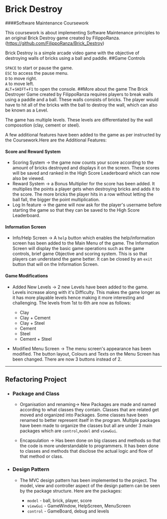 # Brick Destroy
####Software Maintenance Coursework

This coursework is about implementing Software Maintenance principles to an original
Brick Destroy game created by FilippoRanza. (https://github.com/FilippoRanza/Brick_Destroy)

Brick Destroy is a simple arcade video game with the objective of destroying
walls of bricks using a ball and paddle.
##Game Controls

`SPACE` to start or pause the game.     
`ESC` to access the pause menu.     
`D` to move right.      
`A` to move left.       
`ALT`+`SHIFT`+`F1` to open the console.
##More about the game
The Brick Destroyer Game created by FilippoRanza requires players to break walls using a 
paddle and a ball. These walls consists of bricks. The player would have to hit all of
the bricks with the ball to destroy the wall, which can also be known as a Level.

The game has multiple levels. These levels are differentiated by the wall composotion (clay, 
cement or steel). 

A few additional features have been added to the game as per instructed by 
the Coursework.Here are the Additional Features:
#### Score and Reward System

- Scoring System -> the game now counts your score according to the amount 
of bricks destroyed and displays it on the screen. These scores will be saved
and ranked in the High Score Leaderboard which can now also be viewed.
- Reward System -> a Bonus Multiplier for the score has been added. It multiplies 
the points a player gets when destroying bricks and adds it to the score. The more 
bricks the player hits in a row without letting the ball fall, the bigger the point
multiplication.
- Log In feature -> the game will now ask for the player's username before starting 
the game so that they can be saved to the High Score Leaderboard.
#### Information Screen
- Info/Help Screen -> A `help` button which enables the help/information screen
has been added to the Main Menu of the game. The Information Screen will display 
the basic game operations such as the game controls, brief game Objective and scoring
system. This is so that players can understand the game better. It can be closed by 
an `exit` button that will on the Information Screen.
#### Game Modifications

- Added New Levels -> 2 new Levels have been added to the game. Levels increase along 
with it's Difficulty. This makes the game longer as it has more playable levels hence 
making it more interesting and challenging. The levels from 1st to 6th are now as 
follows:

   - Clay
   - Clay + Cement
   - Clay + Steel
   - Cement
   - Steel
   - Cement + Steel
  
- Modified Menu Screen -> The menu screen's appearance has been modified. The button
layout, Colours and Texts on the Menu Screen has been changed. There are now 3 buttons 
instead of 2.
---
## Refactoring Project

- ### Package and Class
  
  - Organisation and renaming-> New Packages are made and named according to what classes they contain. Classes that are 
  related get moved and organized into Packages. Some classes have been renamed to better
  represent itself in the program. Multiple packages have been made to organize the classes
  but all are under 3 main packages which are `control`,`model` and `viewGui`.
  
  - Encapsulation -> Has been done on big classes and methods so that the code is more 
  understandable to programmers. It has been done to classes and methods that disclose the 
  actual logic and flow of that method or class.
- ### Design Pattern

  - The MVC design pattern has been implemented to the project. The model, view and 
  controller aspect of the design pattern can be seen by the package structure. Here are the
  packages:
  
    - `model` - ball, brick, player, score
    - `viewGui` - GameWindow, HelpScreen, MenuScreen
    - `control` - GameBoard, debug and levels







